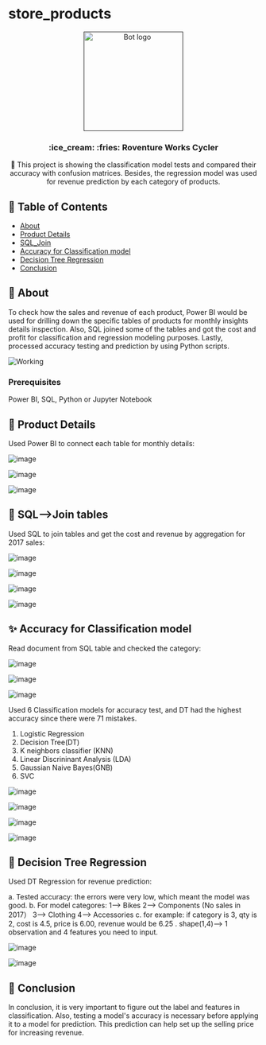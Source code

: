 # store_products

<p align="center">
  <a href="" rel="noopener">
 <img width=200px height=200px src="https://i.imgur.com/FxL5qM0.jpg" alt="Bot logo"></a>
</p>

<h3 align="center">:ice_cream: :fries:   Roventure Works Cycler</h3>


<p align="center"> 🤖 This project is showing the classification model tests and compared their accuracy with confusion matrices. Besides,  the regression model was used for revenue prediction by each category of products.
    <br> 
</p>

## 📝 Table of Contents
+ [About](#about)
+ [Product Details](#product_details)
+ [SQL_Join](#join)
+ [Accuracy for Classification model](#classification_model)
+ [Decision Tree Regression ](#dt_regression)
+ [Conclusion](#conclusion)


## 🧐 About <a name = "about"></a>
To check how the sales and revenue of each product, Power BI would be used for drilling down the specific tables of products for monthly insights details inspection. 
Also, SQL joined some of the tables and got the cost and profit for classification and regression modeling purposes. 
Lastly, processed accuracy testing and prediction by using Python scripts.

![Working](https://media.giphy.com/media/20NLMBm0BkUOwNljwv/giphy.gif)


### Prerequisites

Power BI, SQL, Python or Jupyter Notebook


## 💭 Product Details <a name = "product_details"></a>

Used Power BI to connect each table for monthly details:

![image](https://github.com/YingHu1234/store_products/blob/master/img/BI1.PNG)

![image](https://github.com/YingHu1234/store_products/blob/master/img/BI2.PNG)

![image](https://github.com/YingHu1234/store_products/blob/master/img/BI3.PNG)

## 🎈 SQL-->Join tables <a name = "join"></a>

Used SQL to join tables and get the cost and revenue by aggregation for 2017 sales:

![image](https://github.com/YingHu1234/store_products/blob/master/img/SQL1.PNG)

![image](https://github.com/YingHu1234/store_products/blob/master/img/SQL2.PNG)

![image](https://github.com/YingHu1234/store_products/blob/master/img/SQL3.PNG)

![image](https://github.com/YingHu1234/store_products/blob/master/img/SQL4.PNG)


## ✨ Accuracy for Classification model <a name = "classification_model"></a>

Read document from SQL table and checked the category:


![image](https://github.com/YingHu1234/store_products/blob/master/img/1.PNG)


![image](https://github.com/YingHu1234/store_products/blob/master/img/2.PNG)


![image](https://github.com/YingHu1234/store_products/blob/master/img/3.PNG)


Used 6 Classification models for accuracy test, and DT had the highest accuracy since there were 71 mistakes. 

1. Logistic Regression
2. Decision Tree(DT)
3. K neighbors classifier (KNN)
4. Linear Discrininant Analysis (LDA)
5. Gaussian Naive Bayes(GNB)
6. SVC

![image](https://github.com/YingHu1234/store_products/blob/master/img/4.PNG)

![image](https://github.com/YingHu1234/store_products/blob/master/img/5.PNG)

![image](https://github.com/YingHu1234/store_products/blob/master/img/6.PNG)

![image](https://github.com/YingHu1234/store_products/blob/master/img/7.PNG)



## 🚀 Decision Tree Regression <a name = "dt_regression"></a>

Used DT Regression for revenue prediction:

a. Tested accuracy: the errors were very low, which meant the model was good.
b. For model categores: 
    1--> Bikes
    2--> Components (No sales in 2017）
    3--> Clothing
    4--> Accessories
c. for example: if category is 3, qty is 2, cost is 4.5, price is 6.00, revenue would be 6.25 . shape(1,4)--> 1 observation and 4 features you need to input. 

![image](https://github.com/YingHu1234/store_products/blob/master/img/DTR2.PNG)

![image](https://github.com/YingHu1234/store_products/blob/master/img/DTR3.PNG)




## 🎉 Conclusion <a name = "Conclusion"></a>

In conclusion,  it is very important to figure out the label and features in classification. Also, testing a model's accuracy is necessary before applying it to a model for prediction. This prediction can help set up the selling price for increasing revenue. 

